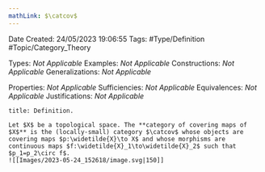 ```yaml
---
mathLink: $\catcov$
---
```


<div class="topSpace"></div>

Date Created: 24/05/2023 19:06:55
Tags: #Type/Definition #Topic/Category_Theory

Types: <i>Not Applicable</i>
Examples: <i>Not Applicable</i>
Constructions: <i>Not Applicable</i>
Generalizations: <i>Not Applicable</i>

Properties: <i>Not Applicable</i>
Sufficiencies: <i>Not Applicable</i>
Equivalences: <i>Not Applicable</i>
Justifications: <i>Not Applicable</i>

``` ad-Definition
title: Definition.

Let $X$ be a topological space. The **category of covering maps of $X$** is the (locally-small) category $\catcov$ whose objects are covering maps $p:\widetilde{X}\to X$ and whose morphisms are continuous maps $f:\widetilde{X}_1\to\widetilde{X}_2$ such that $p_1=p_2\circ f$.
![[Images/2023-05-24_152618/image.svg|150]]

```
